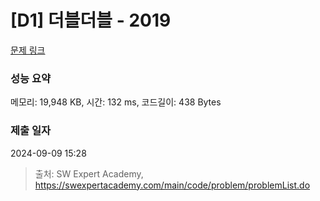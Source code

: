 # [D1] 더블더블 - 2019 

[문제 링크](https://swexpertacademy.com/main/code/problem/problemDetail.do?contestProbId=AV5QDEX6AqwDFAUq) 

### 성능 요약

메모리: 19,948 KB, 시간: 132 ms, 코드길이: 438 Bytes

### 제출 일자

2024-09-09 15:28



> 출처: SW Expert Academy, https://swexpertacademy.com/main/code/problem/problemList.do
